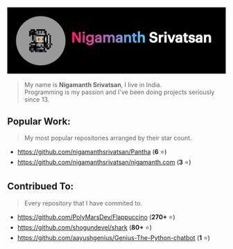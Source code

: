 <img src='./header.png'>

> My name is **Nigamanth Srivatsan**, I live in India. <br>
> Programming is my passion and I've been doing projects seriously since 13. 

## Popular Work:
> My most popular repositories arranged by their star count.

* https://github.com/nigamanthsrivatsan/Pantha (**6** ⭐)
* https://github.com/nigamanthsrivatsan/nigamanth.com (**3** ⭐)

## Contribued To:
> Every repository that I have commited to. 

* https://github.com/PolyMarsDev/Flappuccino (**270+** ⭐)
* https://github.com/shogundevel/shark (**80+** ⭐)
* https://github.com/aayushgenius/Genius-The-Python-chatbot (**1** ⭐)
